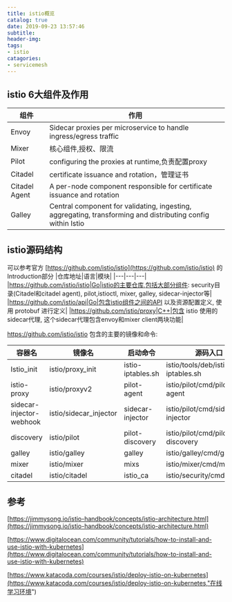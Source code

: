 ```yaml
---
title: istio概览
catalog: true
date: 2019-09-23 13:57:46
subtitle:
header-img:
tags:
- istio
catagories:
- servicemesh
---
```


## istio 6大组件及作用
|组件|作用|
|---|---|
|Envoy| Sidecar proxies per microservice to handle ingress/egress traffic|
|Mixer|核心组件,授权、限流|
|Pilot|configuring the proxies at runtime,负责配置proxy|
|Citadel| certificate issuance and rotation，管理证书|
|Citadel Agent|A per-node component responsible for certificate issuance and rotation|
|Galley|Central component for validating, ingesting, aggregating, transforming and distributing config within Istio|

## istio源码结构
可以参考官方 [https://github.com/istio/istio](https://github.com/istio/istio) 的 Introduction部分
|仓库地址|语言|模块|
|---|---|---|
|https://github.com/istio/istio|Go|istio的主要仓库,包括大部分组件: security目录(Citadel和citadel agent), pilot,istioctl, mixer, galley, sidecar-injector等|
|https://github.com/istio/api|Go|包含istio组件之间的API 以及资源配置定义, 使用 protobuf 进行定义|
|https://github.com/istio/proxy|C++|包含 istio 使用的sidecar代理, 这个sidecar代理包含envoy和mixer client两块功能|


https://github.com/istio/istio 包含的主要的镜像和命令:

|容器名|镜像名|启动命令|源码入口|
|---|---|---|---|
|Istio_init|istio/proxy_init|istio-iptables.sh|istio/tools/deb/istio-iptables.sh|
|istio-proxy|istio/proxyv2|pilot-agent|istio/pilot/cmd/pilot-agent|
|sidecar-injector-webhook|istio/sidecar_injector|sidecar-injector|istio/pilot/cmd/sidecar-injector|
|discovery|istio/pilot|pilot-discovery|istio/pilot/cmd/pilot-discovery|
|galley|istio/galley|galley|istio/galley/cmd/galley|
|mixer|istio/mixer|mixs|istio/mixer/cmd/mixs|
|citadel|istio/citadel|istio_ca|istio/security/cmd/istio_ca|

## 参考

[https://jimmysong.io/istio-handbook/concepts/istio-architecture.html](https://jimmysong.io/istio-handbook/concepts/istio-architecture.html)

[https://www.digitalocean.com/community/tutorials/how-to-install-and-use-istio-with-kubernetes](https://www.digitalocean.com/community/tutorials/how-to-install-and-use-istio-with-kubernetes)

[https://www.katacoda.com/courses/istio/deploy-istio-on-kubernetes](https://www.katacoda.com/courses/istio/deploy-istio-on-kubernetes,"在线学习环境")
